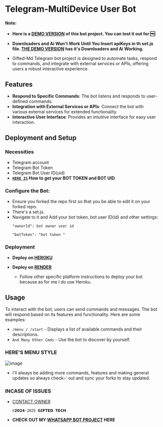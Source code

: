 # Telegram-MultiDevice User Bot 


   #### Note:

- **Here is a [DEMO VERSION](https://t.me/giftedmd_bot) of this bot project. You can test it out for 🆓**
- **Downloaders and Ai Won't Work Until You Insert apiKeys in th set.js file. [THE DEMO VERSION](https://t.me/giftedmd_bot) has it's Downloaders and Ai Working.**

- Gifted-Md Telegram bot project is designed to automate tasks, respond to commands, and integrate with external services or APIs, offering users a robust interactive experience.

## Features

- **Respond to Specific Commands**: The bot listens and responds to user-defined commands.
- **Integration with External Services or APIs**: Connect the bot with various external services for extended functionality.
- **Interactive User Interface**: Provides an intuitive interface for easy user interaction.

## Deployment and Setup

### Necessities

- Telegram account
- Telegram Bot Token
- Telegram Bot User ID(uid)
- **[`HERE IS`](https://github.com/mauricegift/telegram-bot/blob/main/gift/bot-token-and-uid.md) How to get your BOT TOKEN and BOT UID**

### Configure the Bot:
   - Ensure you forked the repo first so that you be able to edit it on your forked repo.
   - There's a set.js.
   - Navigate to it and Add your bot token, bot user ID(id) and other settings:
     ```
     "ownerId": bot owner user id
     ```
     ```
     "botToken": "bot token "
     ```

### Deployment

- **Deploy on [HEROKU](https://github.com/mauricegift/telegram-bot/blob/main/gift/heroku.md)**

- **Deploy on [RENDER](https://dashboard.render.com/new)**
  
  - Follow other specific platform instructions to deploy your bot because as for me I do use Heroku.

## Usage

To interact with the bot, users can send commands and messages. The bot will respond based on its features and functionality. Here are some examples:

- `/menu / /start` - Displays a list of available commands and their descriptions.
- `And Many Other Cmds` - Use the bot to discover by yourself.

### HERE'S MENU STYLE ###
![image](https://github.com/user-attachments/assets/582f22e9-c756-4c41-9de8-aab89f7e92ae)



- I'll always be adding more commands, features and making general updates so always check✅ out and sync your forks to stay updated.

### INCASE OF ISSUES ###
 - [CONTACT OWNER](t.me/mauricegift)

       ©𝟮𝟬𝟮𝟰-2025 𝗚𝗜𝗙𝗧𝗘𝗗 𝗧𝗘𝗖𝗛

- **CHECK OUT MY [WHATSAPP BOT PROJECT](https://github.com/mauricegift/gifted-md) HERE**

